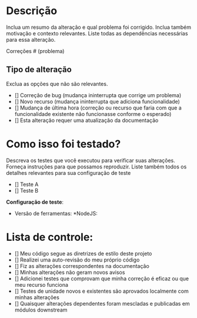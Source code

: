 # Descrição

Inclua um resumo da alteração e qual problema foi corrigido. Inclua também motivação e contexto relevantes. Liste todas as dependências necessárias para essa alteração.

Correções # (problema)

## Tipo de alteração

Exclua as opções que não são relevantes.

- [] Correção de bug (mudança ininterrupta que corrige um problema)
- [] Novo recurso (mudança ininterrupta que adiciona funcionalidade)
- [] Mudança de última hora (correção ou recurso que faria com que a funcionalidade existente não funcionasse conforme o esperado)
- [] Esta alteração requer uma atualização da documentação

# Como isso foi testado?

Descreva os testes que você executou para verificar suas alterações. Forneça instruções para que possamos reproduzir. Liste também todos os detalhes relevantes para sua configuração de teste

- [] Teste A
- [] Teste B

**Configuração de teste**:

- Versão de ferramentas:
  \*NodeJS:

# Lista de controle:

- [] Meu código segue as diretrizes de estilo deste projeto
- [] Realizei uma auto-revisão do meu próprio código
- [] Fiz as alterações correspondentes na documentação
- [] Minhas alterações não geram novos avisos
- [] Adicionei testes que comprovam que minha correção é eficaz ou que meu recurso funciona
- [] Testes de unidade novos e existentes são aprovados localmente com minhas alterações
- [] Quaisquer alterações dependentes foram mescladas e publicadas em módulos downstream
